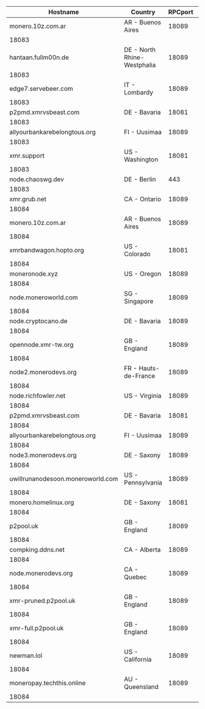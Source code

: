 Hostname | Country | RPCport | P2Pport
--- | --- | --- | ---
monero.10z.com.ar | AR - Buenos Aires | 18089
 | 18083
hantaan.fullm00n.de | DE - North Rhine-Westphalia | 18089
 | 18083
edge7.servebeer.com | IT - Lombardy | 18089
 | 18083
p2pmd.xmrvsbeast.com | DE - Bavaria | 18081
 | 18083
allyourbankarebelongtous.org | FI - Uusimaa | 18089
 | 18083
xmr.support | US - Washington | 18081
 | 18083
node.chaoswg.dev | DE - Berlin | 443
 | 18083
xmr.grub.net | CA - Ontario | 18089
 | 18084
monero.10z.com.ar | AR - Buenos Aires | 18089
 | 18084
xmrbandwagon.hopto.org | US - Colorado | 18081
 | 18084
moneronode.xyz | US - Oregon | 18089
 | 18084
node.moneroworld.com | SG - Singapore | 18089
 | 18084
node.cryptocano.de | DE - Bavaria | 18089
 | 18084
opennode.xmr-tw.org | GB - England | 18089
 | 18084
node2.monerodevs.org | FR - Hauts-de-France | 18089
 | 18084
node.richfowler.net | US - Virginia | 18089
 | 18084
p2pmd.xmrvsbeast.com | DE - Bavaria | 18081
 | 18084
allyourbankarebelongtous.org | FI - Uusimaa | 18089
 | 18084
node3.monerodevs.org | DE - Saxony | 18089
 | 18084
uwillrunanodesoon.moneroworld.com | US - Pennsylvania | 18089
 | 18084
monero.homelinux.org | DE - Saxony | 18081
 | 18084
p2pool.uk | GB - England | 18089
 | 18084
compking.ddns.net | CA - Alberta | 18089
 | 18084
node.monerodevs.org | CA - Quebec | 18089
 | 18084
xmr-pruned.p2pool.uk | GB - England | 18089
 | 18084
xmr-full.p2pool.uk | GB - England | 18089
 | 18084
newman.lol | US - California | 18089
 | 18084
moneropay.techthis.online | AU - Queensland | 18089
 | 18084
